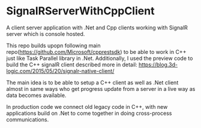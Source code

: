 # SignalRServerWithCppClient
A client server application with .Net and Cpp clients working with SignalR server which is console hosted.

This repo builds upopn following main repo(https://github.com/Microsoft/cpprestsdk) to be able to work in C++ just like Task Parallel 
library in .Net. Additionally, I used the preview code to build the C++ signalR client described more in detail:
https://blog.3d-logic.com/2015/05/20/signalr-native-client/

The main idea is to be able to setup a C++ client as well as .Net client almost in same ways who get progress update from a server in a
live way as data becomes available.

In production code we connect old legacy code in C++, with new applications build on .Net to come together in doing cross-process 
communications.


